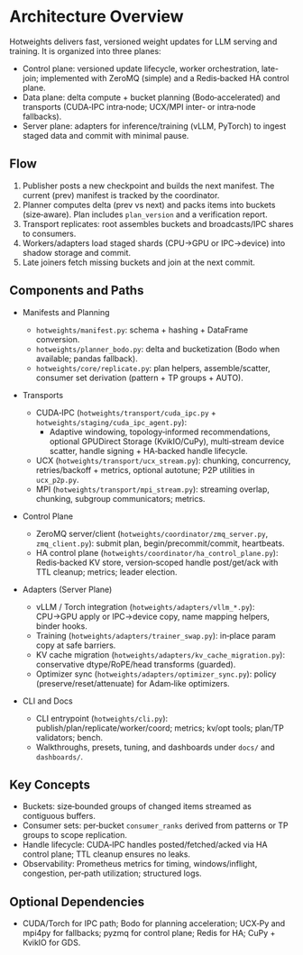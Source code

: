 # Architecture Overview

Hotweights delivers fast, versioned weight updates for LLM serving and training. It is organized into three planes:

- Control plane: versioned update lifecycle, worker orchestration, late-join; implemented with ZeroMQ (simple) and a Redis‑backed HA control plane.
- Data plane: delta compute + bucket planning (Bodo‑accelerated) and transports (CUDA‑IPC intra‑node; UCX/MPI inter‑ or intra‑node fallbacks).
- Server plane: adapters for inference/training (vLLM, PyTorch) to ingest staged data and commit with minimal pause.

## Flow

1. Publisher posts a new checkpoint and builds the next manifest. The current (prev) manifest is tracked by the coordinator.
2. Planner computes delta (prev vs next) and packs items into buckets (size‑aware). Plan includes `plan_version` and a verification report.
3. Transport replicates: root assembles buckets and broadcasts/IPC shares to consumers.
4. Workers/adapters load staged shards (CPU→GPU or IPC→device) into shadow storage and commit.
5. Late joiners fetch missing buckets and join at the next commit.

## Components and Paths

- Manifests and Planning
  - `hotweights/manifest.py`: schema + hashing + DataFrame conversion.
  - `hotweights/planner_bodo.py`: delta and bucketization (Bodo when available; pandas fallback).
  - `hotweights/core/replicate.py`: plan helpers, assemble/scatter, consumer set derivation (pattern + TP groups + AUTO).

- Transports
  - CUDA‑IPC (`hotweights/transport/cuda_ipc.py` + `hotweights/staging/cuda_ipc_agent.py`):
    - Adaptive windowing, topology‑informed recommendations, optional GPUDirect Storage (KvikIO/CuPy), multi‑stream device scatter, handle signing + HA‑backed handle lifecycle.
  - UCX (`hotweights/transport/ucx_stream.py`): chunking, concurrency, retries/backoff + metrics, optional autotune; P2P utilities in `ucx_p2p.py`.
  - MPI (`hotweights/transport/mpi_stream.py`): streaming overlap, chunking, subgroup communicators; metrics.

- Control Plane
  - ZeroMQ server/client (`hotweights/coordinator/zmq_server.py`, `zmq_client.py`): submit plan, begin/precommit/commit, heartbeats.
  - HA control plane (`hotweights/coordinator/ha_control_plane.py`): Redis‑backed KV store, version‑scoped handle post/get/ack with TTL cleanup; metrics; leader election.

- Adapters (Server Plane)
  - vLLM / Torch integration (`hotweights/adapters/vllm_*.py`): CPU→GPU apply or IPC→device copy, name mapping helpers, binder hooks.
  - Training (`hotweights/adapters/trainer_swap.py`): in‑place param copy at safe barriers.
  - KV cache migration (`hotweights/adapters/kv_cache_migration.py`): conservative dtype/RoPE/head transforms (guarded).
  - Optimizer sync (`hotweights/adapters/optimizer_sync.py`): policy (preserve/reset/attenuate) for Adam‑like optimizers.

- CLI and Docs
  - CLI entrypoint (`hotweights/cli.py`): publish/plan/replicate/worker/coord; metrics; kv/opt tools; plan/TP validators; bench.
  - Walkthroughs, presets, tuning, and dashboards under `docs/` and `dashboards/`.

## Key Concepts

- Buckets: size‑bounded groups of changed items streamed as contiguous buffers.
- Consumer sets: per‑bucket `consumer_ranks` derived from patterns or TP groups to scope replication.
- Handle lifecycle: CUDA‑IPC handles posted/fetched/acked via HA control plane; TTL cleanup ensures no leaks.
- Observability: Prometheus metrics for timing, windows/inflight, congestion, per‑path utilization; structured logs.

## Optional Dependencies

- CUDA/Torch for IPC path; Bodo for planning acceleration; UCX‑Py and mpi4py for fallbacks; pyzmq for control plane; Redis for HA; CuPy + KvikIO for GDS.
